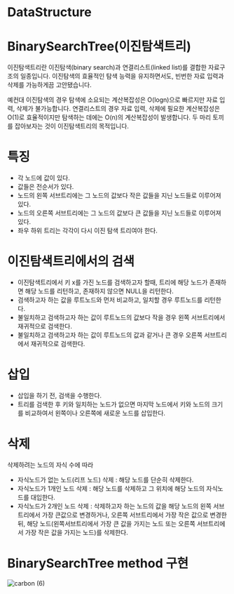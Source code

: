 # DataStructure

# BinarySearchTree(이진탐색트리)

이진탐색트리란 이진탐색(binary search)과 연결리스트(linked list)를 결합한 자료구조의 일종입니다. 이진탐색의 효율적인 탐색 능력을 유지하면서도, 빈번한 자료 입력과 삭제를 가능하게끔 고안됐습니다.

예컨대 이진탐색의 경우 탐색에 소요되는 계산복잡성은 O(logn)으로 빠르지만 자료 입력, 삭제가 불가능합니다. 연결리스트의 경우 자료 입력, 삭제에 필요한 계산복잡성은 O(1)로 효율적이지만 탐색하는 데에는 O(n)의 계산복잡성이 발생합니다. 두 마리 토끼를 잡아보자는 것이 이진탐색트리의 목적입니다.

# 특징

- 각 노드에 값이 있다.
- 값들은 전순서가 있다.
- 노드의 왼쪽 서브트리에는 그 노드의 값보다 작은 값들을 지닌 노드들로 이루어져 있다.
- 노드의 오른쪽 서브트리에는 그 노드의 값보다 큰 값들을 지닌 노드들로 이루어져 있다.
- 좌우 하위 트리는 각각이 다시 이진 탐색 트리여야 한다.

# 이진탐색트리에서의 검색

- 이진탐색트리에서 키 x를 가진 노드를 검색하고자 할때, 트리에 해당 노드가 존재하면 해당 노드를 리턴하고, 존재하지 않으면 NULL을 리턴한다.
- 검색하고자 하는 값을 루트노드와 먼저 비교하고, 일치할 경우 루트노드를 리턴한다.
- 불일치하고 검색하고자 하는 값이 루트노드의 값보다 작을 경우 왼쪽 서브트리에서 재귀적으로 검색한다.
- 불일치하고 검색하고자 하는 값이 루트노드의 값과 같거나 큰 경우 오른쪽 서브트리에서 재귀적으로 검색한다.

# 삽입

- 삽입을 하기 전, 검색을 수행한다.
- 트리를 검색한 후 키와 일치하는 노드가 없으면 마지막 노드에서 키와 노드의 크기를 비교하여서 왼쪽이나 오른쪽에 새로운 노드를 삽입한다.

# 삭제

삭제하려는 노드의 자식 수에 따라

- 자식노드가 없는 노드(리프 노드) 삭제 : 해당 노드를 단순히 삭제한다.
- 자식노드가 1개인 노드 삭제 : 해당 노드를 삭제하고 그 위치에 해당 노드의 자식노드를 대입한다.
- 자식노드가 2개인 노드 삭제 : 삭제하고자 하는 노드의 값을 해당 노드의 왼쪽 서브트리에서 가장 큰값으로 변경하거나, 오른쪽 서브트리에서 가장 작은 값으로 변경한 뒤, 해당 노드(왼쪽서브트리에서 가장 큰 값을 가지는 노드 또는 오른쪽 서브트리에서 가장 작은 값을 가지는 노드)를 삭제한다.

# BinarySearchTree method 구현

![carbon (6)](https://user-images.githubusercontent.com/67893516/97264998-3e40d100-1869-11eb-9dde-20bccbdcc99b.png)